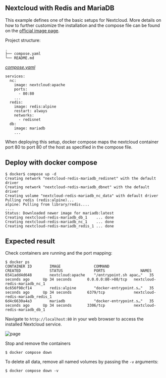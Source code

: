 ## Nextcloud with Redis and MariaDB
This example defines one of the basic setups for Nextcloud. More details on how to
further customize the installation and the compose file can be found on the
[official image page](https://hub.docker.com/_/nextcloud).


Project structure:
```
.
├── compose.yaml
└── README.md
```

[_compose.yaml_](compose.yaml)
```
services:
  nc:
    image: nextcloud:apache
    ports:
      - 80:80
    ...
  redis:
    image: redis:alpine
    restart: always
    networks:
      - redisnet
  db:
    image: mariadb
    ...
```

When deploying this setup, docker compose maps the nextcloud container port 80 to
port 80 of the host as specified in the compose file.

## Deploy with docker compose

```
$ docker$ compose up -d
Creating network "nextcloud-redis-mariadb_redisnet" with the default driver
Creating network "nextcloud-redis-mariadb_dbnet" with the default driver
Creating volume "nextcloud-redis-mariadb_nc_data" with default driver
Pulling redis (redis:alpine)...
alpine: Pulling from library/redis....
....
Status: Downloaded newer image for mariadb:latest
Creating nextcloud-redis-mariadb_db_1    ... done
Creating nextcloud-redis-mariadb_nc_1    ... done
Creating nextcloud-redis-mariadb_redis_1 ... done
```


## Expected result

Check containers are running and the port mapping:
```
$ docker ps
CONTAINER ID        IMAGE               COMMAND                  CREATED             STATUS              PORTS                NAMES
6541add4d648        nextcloud:apache    "/entrypoint.sh apac…"   35 seconds ago      Up 34 seconds       0.0.0.0:80->80/tcp   nextcloud-redis-mariadb_nc_1
6c656f98cf14        redis:alpine        "docker-entrypoint.s…"   35 seconds ago      Up 34 seconds       6379/tcp             nextcloud-redis-mariadb_redis_1
6d4c6630a4a3        mariadb             "docker-entrypoint.s…"   35 seconds ago      Up 34 seconds       3306/tcp             nextcloud-redis-mariadb_db_1
```

Navigate to `http://localhost:80` in your web browser to access the installed
Nextcloud service.

![page](output.jpg)

Stop and remove the containers

```
$ docker compose down
```

To delete all data, remove all named volumes by passing the `-v` arguments:
```
$ docker compose down -v
```
